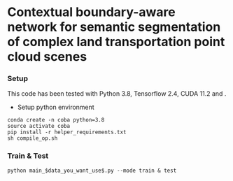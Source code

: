 # Contextual boundary-aware network for semantic segmentation of complex land transportation point cloud scenes

###  Setup
This code has been tested with Python 3.8, Tensorflow 2.4, CUDA 11.2 and .

- Setup python environment
```
conda create -n coba python=3.8
source activate coba
pip install -r helper_requirements.txt
sh compile_op.sh
```


###  Train & Test

```
python main_$data_you_want_use$.py --mode train & test
```



